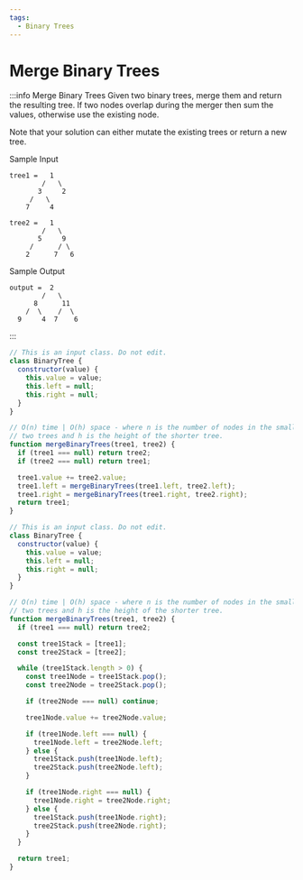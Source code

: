 ```yaml
---
tags:
  - Binary Trees
---
```


# Merge Binary Trees

:::info Merge Binary Trees
Given two binary trees, merge them and return the resulting tree. If two nodes overlap during the merger then sum the values, otherwise use the existing node.

Note that your solution can either mutate the existing trees or return a new tree.

Sample Input
```
tree1 =   1
        /   \
       3     2
     /   \
    7     4

tree2 =   1
        /   \
       5     9
     /      / \
    2      7   6
```   
Sample Output
```
output =  2
        /   \
      8      11
    /  \    /  \
  9     4  7    6
```
:::


```js title="Solution 1"
// This is an input class. Do not edit.
class BinaryTree {
  constructor(value) {
    this.value = value;
    this.left = null;
    this.right = null;
  }
}

// O(n) time | O(h) space - where n is the number of nodes in the smaller of the
// two trees and h is the height of the shorter tree.
function mergeBinaryTrees(tree1, tree2) {
  if (tree1 === null) return tree2;
  if (tree2 === null) return tree1;

  tree1.value += tree2.value;
  tree1.left = mergeBinaryTrees(tree1.left, tree2.left);
  tree1.right = mergeBinaryTrees(tree1.right, tree2.right);
  return tree1;
}
```

```js title="Solution 2"
// This is an input class. Do not edit.
class BinaryTree {
  constructor(value) {
    this.value = value;
    this.left = null;
    this.right = null;
  }
}

// O(n) time | O(h) space - where n is the number of nodes in the smaller of the
// two trees and h is the height of the shorter tree.
function mergeBinaryTrees(tree1, tree2) {
  if (tree1 === null) return tree2;

  const tree1Stack = [tree1];
  const tree2Stack = [tree2];

  while (tree1Stack.length > 0) {
    const tree1Node = tree1Stack.pop();
    const tree2Node = tree2Stack.pop();

    if (tree2Node === null) continue;

    tree1Node.value += tree2Node.value;

    if (tree1Node.left === null) {
      tree1Node.left = tree2Node.left;
    } else {
      tree1Stack.push(tree1Node.left);
      tree2Stack.push(tree2Node.left);
    }

    if (tree1Node.right === null) {
      tree1Node.right = tree2Node.right;
    } else {
      tree1Stack.push(tree1Node.right);
      tree2Stack.push(tree2Node.right);
    }
  }

  return tree1;
}
```